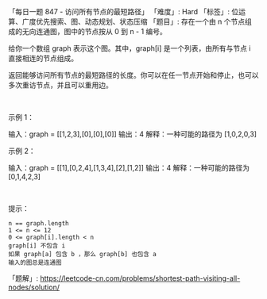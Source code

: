 「每日一题 847 - 访问所有节点的最短路径」
「难度」: Hard
「标签」: 位运算、广度优先搜索、图、动态规划、状态压缩
「题目」: 存在一个由 n 个节点组成的无向连通图，图中的节点按从 0 到 n - 1 编号。

给你一个数组 graph 表示这个图。其中，graph[i] 是一个列表，由所有与节点 i 直接相连的节点组成。

返回能够访问所有节点的最短路径的长度。你可以在任一节点开始和停止，也可以多次重访节点，并且可以重用边。

 




示例 1：

输入：graph = [[1,2,3],[0],[0],[0]]
输出：4
解释：一种可能的路径为 [1,0,2,0,3]

示例 2：



输入：graph = [[1],[0,2,4],[1,3,4],[2],[1,2]]
输出：4
解释：一种可能的路径为 [0,1,4,2,3]


 

提示：


	n == graph.length
	1 <= n <= 12
	0 <= graph[i].length < n
	graph[i] 不包含 i
	如果 graph[a] 包含 b ，那么 graph[b] 也包含 a
	输入的图总是连通图



「题解」: https://leetcode-cn.com/problems/shortest-path-visiting-all-nodes/solution/